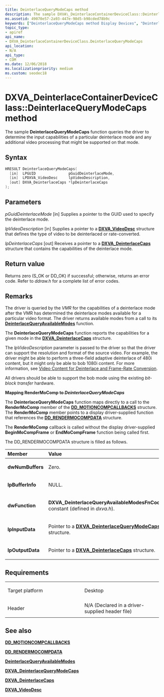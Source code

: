 ```yaml
---
title: DeinterlaceQueryModeCaps method
description: The sample DXVA\_DeinterlaceContainerDeviceClass::DeinterlaceQueryModeCaps function queries the driver to determine the input capabilities of a particular deinterlace mode and any additional video processing that might be supported on that mode.
ms.assetid: 49070e57-2a93-447e-98d5-b98cded78b9c
keywords: ["DeinterlaceQueryModeCaps method Display Devices", "DeinterlaceQueryModeCaps method Display Devices , DXVA_DeinterlaceContainerDeviceClass interface", "DXVA_DeinterlaceContainerDeviceClass interface Display Devices , DeinterlaceQueryModeCaps method"]
topic_type:
- apiref
api_name:
- DXVA_DeinterlaceContainerDeviceClass.DeinterlaceQueryModeCaps
api_location:
- N/A
api_type:
- COM
ms.date: 12/06/2018
ms.localizationpriority: medium
ms.custom: seodec18
---
```


# DXVA\_DeinterlaceContainerDeviceClass::DeinterlaceQueryModeCaps method


The sample **DeinterlaceQueryModeCaps** function queries the driver to determine the input capabilities of a particular deinterlace mode and any additional video processing that might be supported on that mode.

Syntax
------

```cpp
HRESULT DeinterlaceQueryModeCaps(
  [in]  LPGUID               pGuidDeinterlaceMode,
  [in]  LPDXVA_VideoDesc     lpVideoDescription,
  [out] DXVA_DeinterlaceCaps *lpDeinterlaceCaps
);
```

Parameters
----------

*pGuidDeinterlaceMode* \[in\]
Supplies a pointer to the GUID used to specify the deinterlace mode.

*lpVideoDescription* \[in\]
Supplies a pointer to a [**DXVA\_VideoDesc**](/windows-hardware/drivers/ddi/dxva/ns-dxva-_dxva_videodesc) structure that defines the type of video to be deinterlaced or rate-converted.

*lpDeinterlaceCaps* \[out\]
Receives a pointer to a [**DXVA\_DeinterlaceCaps**](/windows-hardware/drivers/ddi/dxva/ns-dxva-_dxva_deinterlacecaps) structure that contains the capabilities of the deinterlace mode.

Return value
------------

Returns zero (S\_OK or DD\_OK) if successful; otherwise, returns an error code. Refer to *ddraw.h* for a complete list of error codes.

Remarks
-------

The driver is queried by the *VMR* for the capabilities of a deinterlace mode after the VMR has determined the deinterlace modes available for a particular video format. The driver returns available modes from a call to its [**DeinterlaceQueryAvailableModes**](dxva-deinterlacecontainerdeviceclass-deinterlacequeryavailablemodes.md) function.

The **DeinterlaceQueryModeCaps** function reports the capabilities for a given mode in the [**DXVA\_DeinterlaceCaps**](/windows-hardware/drivers/ddi/dxva/ns-dxva-_dxva_deinterlacecaps) structure.

The *lpVideoDescription* parameter is passed to the driver so that the driver can support the resolution and format of the source video. For example, the driver might be able to perform a three-field adaptive deinterlace of 480i content, but it might only be able to bob 1080i content. For more information, see [Video Content for Deinterlace and Frame-Rate Conversion](./video-content-for-deinterlace-and-frame-rate-conversion.md).

All drivers should be able to support the bob mode using the existing *bit-block transfer* hardware.

**Mapping RenderMoComp to *DeinterlaceQueryModeCaps***

The **DeinterlaceQueryModeCaps** function maps directly to a call to the **RenderMoComp** member of the [**DD\_MOTIONCOMPCALLBACKS**](/windows/desktop/api/ddrawint/ns-ddrawint-dd_motioncompcallbacks) structure. The **RenderMoComp** member points to a display driver-supplied function that references the [**DD\_RENDERMOCOMPDATA**](/windows/desktop/api/ddrawint/ns-ddrawint-_dd_rendermocompdata) structure.

The **RenderMoComp** callback is called without the display driver-supplied **BeginMoCompFrame** or **EndMoCompFrame** function being called first.

The DD\_RENDERMOCOMPDATA structure is filled as follows.

<table>
<colgroup>
<col width="50%" />
<col width="50%" />
</colgroup>
<thead>
<tr class="header">
<th align="left">Member</th>
<th align="left">Value</th>
</tr>
</thead>
<tbody>
<tr class="odd">
<td align="left"><p><strong>dwNumBuffers</strong></p></td>
<td align="left"><p>Zero.</p></td>
</tr>
<tr class="even">
<td align="left"><p><strong>lpBufferInfo</strong></p></td>
<td align="left"><p>NULL.</p></td>
</tr>
<tr class="odd">
<td align="left"><p><strong>dwFunction</strong></p></td>
<td align="left"><p><strong>DXVA_DeinterlaceQueryAvailableModesFnCode</strong> constant (defined in <em>dxva.h</em>).</p></td>
</tr>
<tr class="even">
<td align="left"><p><strong>lpInputData</strong></p></td>
<td align="left"><p>Pointer to a <a href="https://docs.microsoft.com/windows-hardware/drivers/ddi/dxva/ns-dxva-_dxva_deinterlacequerymodecaps" data-raw-source="[&lt;strong&gt;DXVA_DeinterlaceQueryModeCaps&lt;/strong&gt;](/windows-hardware/drivers/ddi/dxva/ns-dxva-_dxva_deinterlacequerymodecaps)"><strong>DXVA_DeinterlaceQueryModeCaps</strong></a> structure.</p></td>
</tr>
<tr class="odd">
<td align="left"><p><strong>lpOutputData</strong></p></td>
<td align="left"><p>Pointer to a <a href="https://docs.microsoft.com/windows-hardware/drivers/ddi/dxva/ns-dxva-_dxva_deinterlacecaps" data-raw-source="[&lt;strong&gt;DXVA_DeinterlaceCaps&lt;/strong&gt;](/windows-hardware/drivers/ddi/dxva/ns-dxva-_dxva_deinterlacecaps)"><strong>DXVA_DeinterlaceCaps</strong></a> structure.</p></td>
</tr>
</tbody>
</table>

 

Requirements
------------

<table>
<colgroup>
<col width="50%" />
<col width="50%" />
</colgroup>
<tbody>
<tr class="odd">
<td align="left"><p>Target platform</p></td>
<td align="left">Desktop</td>
</tr>
<tr class="even">
<td align="left"><p>Header</p></td>
<td align="left">N/A (Declared in a driver-supplied header file)</td>
</tr>
</tbody>
</table>

## <span id="see_also"></span>See also


[**DD\_MOTIONCOMPCALLBACKS**](/windows/desktop/api/ddrawint/ns-ddrawint-dd_motioncompcallbacks)

[**DD\_RENDERMOCOMPDATA**](/windows/desktop/api/ddrawint/ns-ddrawint-_dd_rendermocompdata)

[**DeinterlaceQueryAvailableModes**](dxva-deinterlacecontainerdeviceclass-deinterlacequeryavailablemodes.md)

[**DXVA\_DeinterlaceQueryModeCaps**](/windows-hardware/drivers/ddi/dxva/ns-dxva-_dxva_deinterlacequerymodecaps)

[**DXVA\_DeinterlaceCaps**](/windows-hardware/drivers/ddi/dxva/ns-dxva-_dxva_deinterlacecaps)

[**DXVA\_VideoDesc**](/windows-hardware/drivers/ddi/dxva/ns-dxva-_dxva_videodesc)

 

